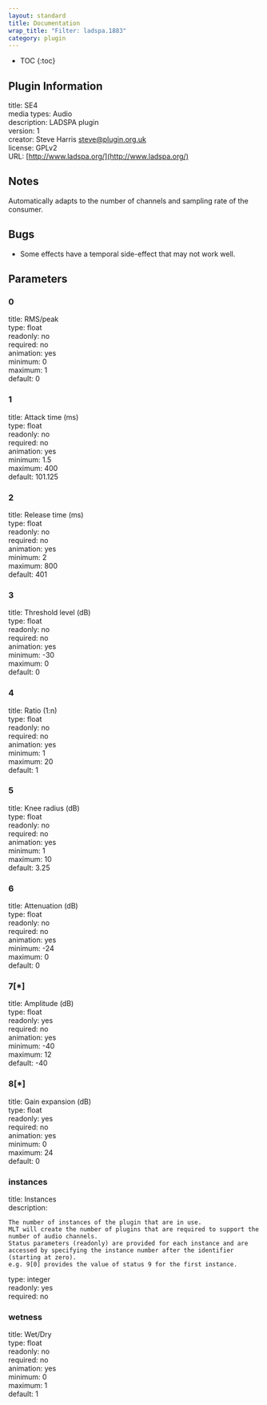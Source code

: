 ```yaml
---
layout: standard
title: Documentation
wrap_title: "Filter: ladspa.1883"
category: plugin
---
```

* TOC
{:toc}

## Plugin Information

title: SE4  
media types:
Audio  
description: LADSPA plugin  
version: 1  
creator: Steve Harris <steve@plugin.org.uk>  
license: GPLv2  
URL: [http://www.ladspa.org/](http://www.ladspa.org/)  

## Notes

Automatically adapts to the number of channels and sampling rate of the consumer.

## Bugs

* Some effects have a temporal side-effect that may not work well.


## Parameters

### 0

title: RMS/peak    
type: float  
readonly: no  
required: no  
animation: yes  
minimum: 0  
maximum: 1  
default: 0  

### 1

title: Attack time (ms)    
type: float  
readonly: no  
required: no  
animation: yes  
minimum: 1.5  
maximum: 400  
default: 101.125  

### 2

title: Release time (ms)    
type: float  
readonly: no  
required: no  
animation: yes  
minimum: 2  
maximum: 800  
default: 401  

### 3

title: Threshold level (dB)    
type: float  
readonly: no  
required: no  
animation: yes  
minimum: -30  
maximum: 0  
default: 0  

### 4

title: Ratio (1:n)    
type: float  
readonly: no  
required: no  
animation: yes  
minimum: 1  
maximum: 20  
default: 1  

### 5

title: Knee radius (dB)    
type: float  
readonly: no  
required: no  
animation: yes  
minimum: 1  
maximum: 10  
default: 3.25  

### 6

title: Attenuation (dB)    
type: float  
readonly: no  
required: no  
animation: yes  
minimum: -24  
maximum: 0  
default: 0  

### 7[*]

title: Amplitude (dB)    
type: float  
readonly: yes  
required: no  
animation: yes  
minimum: -40  
maximum: 12  
default: -40  

### 8[*]

title: Gain expansion (dB)    
type: float  
readonly: yes  
required: no  
animation: yes  
minimum: 0  
maximum: 24  
default: 0  

### instances

title: Instances    
description:
```
The number of instances of the plugin that are in use.
MLT will create the number of plugins that are required to support the number of audio channels.
Status parameters (readonly) are provided for each instance and are accessed by specifying the instance number after the identifier (starting at zero).
e.g. 9[0] provides the value of status 9 for the first instance.
```
type: integer  
readonly: yes  
required: no  

### wetness

title: Wet/Dry    
type: float  
readonly: no  
required: no  
animation: yes  
minimum: 0  
maximum: 1  
default: 1  

